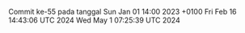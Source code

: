 Commit ke-55 pada tanggal Sun Jan 01 14:00 2023 +0100
Fri Feb 16 14:43:06 UTC 2024
Wed May  1 07:25:39 UTC 2024
